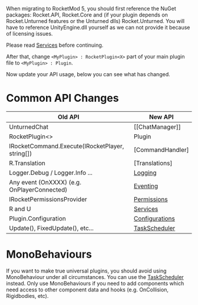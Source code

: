 When migrating to RocketMod 5, you should first reference the NuGet packages: Rocket.API, Rocket.Core and (if your plugin depends on Rocket.Unturned features or the Unturned dlls) Rocket.Unturned.
You will have to reference UnityEngine.dll yourself as we can not provide it because of licensing issues.

Please read [Services](https://rocketmod.guide/development-guide/core-implementation/services/) before continuing.

After that, change `<MyPlugin> : RocketPlugin<X>` part of your main plugin file to  `<MyPlugin> : Plugin`.

Now update your API usage, below you can see what has changed.

# Common API Changes

| **Old API**                                     | **New API**                             |
|-------------------------------------------------|-----------------------------------------|
| UnturnedChat                                    | [[ChatManager]]                         |
| RocketPlugin<>                                  | Plugin                                  |
| IRocketCommand.Execute(IRocketPlayer, string[]) | [CommandHandler]                        |
| R.Translation                                   | [Translations]                          |
| Logger.Debug / Logger.Info ...                  | [Logging](https://rocketmod.guide/development-guide/core-implementation/logging/)                             |
| Any event (OnXXXX) (e.g. OnPlayerConnected)     | [Eventing](https://rocketmod.guide/development-guide/core-implementation/eventing/)                            |
| IRocketPermissionsProvider                      | [Permissions](https://rocketmod.guide/development-guide/core-implementation/permissions/)                         |
| R and U                                         | [Services](https://rocketmod.guide/development-guide/core-implementation/services/)                            |
| Plugin.Configuration                            | [Configurations](https://rocketmod.guide/development-guide/core-implementation/configuration/)                      |
| Update(), FixedUpdate(), etc...                 | [TaskScheduler](https://rocketmod.guide/development-guide/core-implementation/task-scheduler/)                          |

# MonoBehaviours
If you want to make true universal plugins, you should avoid using MonoBehaviour under all circumstances. You can use the [TaskScheduler](https://rocketmod.guide/development-guide/core-implementation/task-scheduler/) instead. Only use MonoBehaviours if you need to add components which need access to other component data and hooks (e.g. OnCollision, Rigidbodies, etc).
